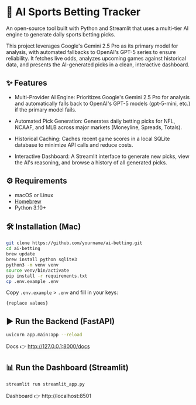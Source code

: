 # 🏈 AI Sports Betting Tracker

An open-source tool built with Python and Streamlit that uses a multi-tier AI engine to generate daily sports betting picks.

This project leverages Google's Gemini 2.5 Pro as its primary model for analysis, with automated fallbacks to OpenAI's GPT-5 series to ensure reliability. It fetches live odds, analyzes upcoming games against historical data, and presents the AI-generated picks in a clean, interactive dashboard.

## ✨ Features

- Multi-Provider AI Engine: Prioritizes Google's Gemini 2.5 Pro for analysis and automatically falls back to OpenAI's GPT-5 models (gpt-5-mini, etc.) if the primary model fails.

- Automated Pick Generation: Generates daily betting picks for NFL, NCAAF, and MLB across major markets (Moneyline, Spreads, Totals).

- Historical Caching: Caches recent game scores in a local SQLite database to minimize API calls and reduce costs.

- Interactive Dashboard: A Streamlit interface to generate new picks, view the AI's reasoning, and browse a history of all generated picks.

## ⚙️ Requirements
- macOS or Linux
- [Homebrew](https://brew.sh/)
- Python 3.10+

## 🛠 Installation (Mac)
```bash
git clone https://github.com/yourname/ai-betting.git
cd ai-betting
brew update
brew install python sqlite3
python3 -m venv venv
source venv/bin/activate
pip install -r requirements.txt
cp .env.example .env
```

Copy `.env.example` >  `.env` and fill in your keys:
```env
{replace values}
```

## ▶️ Run the Backend (FastAPI)
```bash
uvicorn app.main:app --reload
```
Docs 👉 http://127.0.0.1:8000/docs

## 📊 Run the Dashboard (Streamlit)
```bash
streamlit run streamlit_app.py
```
Dashboard 👉 http://localhost:8501
